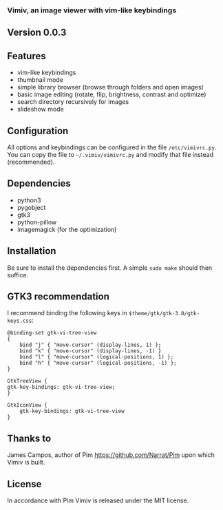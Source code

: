 ### Vimiv, an image viewer with vim-like keybindings

## Version 0.0.3

## Features
* vim-like keybindings
* thumbnail mode
* simple library browser (browse through folders and open images)
* basic image editing (rotate, flip, brightness, contrast and optimize)
* search directory recursively for images
* slideshow mode

## Configuration
All options and keybindings can be configured in the file `/etc/vimivrc.py`. You
can copy the file to `~/.vimiv/vimivrc.py` and modify that file instead
(recommended).

## Dependencies
* python3
* pygobject
* gtk3
* python-pillow
* imagemagick (for the optimization)

## Installation
Be sure to install the dependencies first. A simple `sudo make` should then
suffice.

## GTK3 recommendation
I recommend binding the following keys in `$theme/gtk/gtk-3.0/gtk-keys.css`:

    @binding-set gtk-vi-tree-view
    {
        bind "j" { "move-cursor" (display-lines, 1) };
        bind "k" { "move-cursor" (display-lines, -1) }
        bind "l" { "move-cursor" (logical-positions, 1) };
        bind "h" { "move-cursor" (logical-positions, -1) };
    }

    GtkTreeView {
    gtk-key-bindings: gtk-vi-tree-view;
    }

    GtkIconView {
        gtk-key-bindings: gtk-vi-tree-view
    }

## Thanks to
James Campos, author of Pim https://github.com/Narrat/Pim upon which Vimiv is
built.

## License
In accordance with Pim Vimiv is released under the MIT license.
